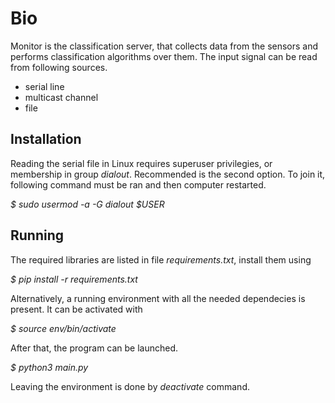 # Bio #

Monitor is the classification server, that collects data from the sensors and performs
classification algorithms over them. The input signal can be read from following sources.

* serial line
* multicast channel
* file

## Installation ##

Reading the serial file in Linux requires superuser privilegies, or membership in group *dialout*.
Recommended is the second option. To join it, following command must be ran and then computer restarted.

*$ sudo usermod -a -G dialout $USER*

## Running ##

The required libraries are listed in file *requirements.txt*, install them using

*$ pip install -r requirements.txt*

Alternatively, a running environment with all the needed dependecies is present.
It can be activated with

*$ source env/bin/activate*

After that, the program can be launched.

*$ python3 main.py*

Leaving the environment is done by *deactivate* command.

